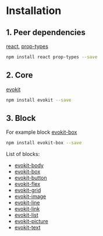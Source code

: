 [react]: //www.npmjs.com/package/react
[prop-types]: //www.npmjs.com/package/prop-types

[evokit]: /packages/evokit/
[evokit-body]: /packages/evokit-body/
[evokit-box]: /packages/evokit-box/
[evokit-button]: /packages/evokit-button/
[evokit-flex]: /packages/evokit-flex/
[evokit-grid]: /packages/evokit-grid/
[evokit-image]: /packages/evokit-image/
[evokit-line]: /packages/evokit-line/
[evokit-link]: /packages/evokit-link/
[evokit-list]: /packages/evokit-list/
[evokit-picture]: /packages/evokit-picture/
[evokit-text]: /packages/evokit-text/

# Installation

## 1. Peer dependencies

[react], [prop-types]

```bash
npm install react prop-types --save
```

## 2. Core

[evokit]

```bash
npm install evokit --save
```

## 3. Block

For example block [evokit-box]

```bash
npm install evokit-box --save
```

List of blocks:
  * [evokit-body]
  * [evokit-box]
  * [evokit-button]
  * [evokit-flex]
  * [evokit-grid]
  * [evokit-image]
  * [evokit-line]
  * [evokit-link]
  * [evokit-list]
  * [evokit-picture]
  * [evokit-text]
